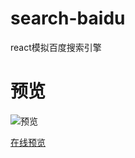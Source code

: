 # search-baidu
react模拟百度搜索引擎

# 预览

![预览](https://raw.githubusercontent.com/kingDuiDui/search-baidu/master/search.png)

[在线预览](https://kingduidui.github.io/search-baidu/)
